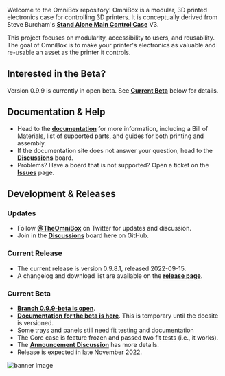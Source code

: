 Welcome to the OmniBox repository! OmniBox is a modular, 3D printed electronics case for controlling 3D printers. It is conceptually derived from Steve Burcham's **[Stand Alone Main Control Case](https://www.thingiverse.com/thing:3999751)** V3.

This project focuses on modularity, accessibility to users, and reusability. The goal of OmniBox is to make your printer's electronics as valuable and re-usable an asset as the printer it controls.

## Interested in the Beta?

Version 0.9.9 is currently in open beta. See **[Current Beta](#current-beta)** below for details.

## Documentation & Help

- Head to the **[documentation](https://jon-harper.github.io/OmniBox)** for more information, including a Bill of Materials, list of supported parts, and guides for both printing and assembly.
- If the documentation site does not answer your question, head to the **[Discussions](https://github.com/jon-harper/OmniBox/discussions)** board.
- Problems? Have a board that is not supported? Open a ticket on the **[Issues](https://github.com/jon-harper/OmniBox/issues)** page.

## Development & Releases

### Updates

- Follow **[@TheOmniBox](https://twitter.com/TheOmniBox)** on Twitter for updates and discussion.
- Join in the **[Discussions](https://github.com/jon-harper/OmniBox/discussions)** board here on GitHub.

### Current Release

- The current release is version 0.9.8.1, released 2022-09-15.
- A changelog and download list are available on the **[release page](https://github.com/jon-harper/OmniBox/releases/tag/0.9.8.1)**.

### Current Beta

- **[Branch 0.9.9-beta is open](https://github.com/jon-harper/OmniBox/tree/0.9.9-beta)**.
- **[Documentation for the beta is here](https://jon-harper.github.io/OmniBox-docs/)**. This is temporary until the docsite is versioned.
- Some trays and panels still need fit testing and documentation
- The Core case is feature frozen and passed two fit tests (i.e., it works).
- The **[Announcement Discussion](https://github.com/jon-harper/OmniBox/discussions/61)** has more details.
- Release is expected in late November 2022.

![banner image](../../raw/main/docs/img/gallery_0.9.8.1/gallery.png)
